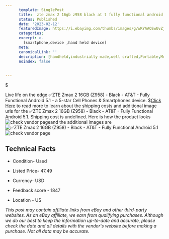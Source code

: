 ```yaml
---
      template: SinglePost
      title:  zte zmax 2 16gb z958 black at t fully functional android 5 1
      status: Published
      date: '2023-02-12'
      featuredImage: https://i.ebayimg.com/thumbs/images/g/wKYAAOSwUvZj0XWi/s-l225.jpg
      categories: 
      excerpt: >-
        [smartphone,device ,hand held device]
      meta:
      canonicalLink: ''
      description: [handheld,industrially made,well crafted,Portable,Mobile,Compact,Convenient,Lightweight,Maneuverable,Man-portable,Miniature,Carriable,Hand-held,Light,Holdable,Transportable,Mobile device,Pocket-sized,On-the-go,Wireless,Cordless,Compact size,Convenient size, smartphone,device ,hand held device]
      noindex: false
      
        
---
```

$

Live life on the edge ✅ZTE Zmax 2 16GB (Z958) - Black - AT&T - Fully Functional Android 5.1 - a 5-star Cell Phones & Smartphones device.
$[Click Here](https://www.ebay.com/itm/225376584261?hash=item34797dc245%3Ag%3AwKYAAOSwUvZj0XWi&mkevt=1&mkcid=1&mkrid=711-53200-19255-0&campid=%253CePNCampaignId%253E&customid=%253CreferenceId%253E&toolid=10049) to read more to learn about the shipping costs and additional image urls for the ✅ZTE Zmax 2 16GB (Z958) - Black - AT&T - Fully Functional Android 5.1. Shipping cost is undefined. Here is how the product looks ![check vendor page](https://i.ebayimg.com/thumbs/images/g/wKYAAOSwUvZj0XWi/s-l225.jpg)and the additional images are![✅ZTE Zmax 2 16GB (Z958) - Black - AT&T - Fully Functional Android 5.1](https://i.ebayimg.com/images/g/wKYAAOSwUvZj0XWi/s-l500.jpg)![check vendor page](https://origin-galleryplus.ebayimg.com/ws/web/225376584261_2_0_1/225x225.jpg,https://origin-galleryplus.ebayimg.com/ws/web/225376584261_3_0_1/225x225.jpg,https://origin-galleryplus.ebayimg.com/ws/web/225376584261_4_0_1/225x225.jpg)



 ## Technical Facts 



     
      

 - Condition- Used 


      

 - Listed Price- 47.49 


      

 - Currency- USD 


      

 - Feedback score - 1847 


      

 - Location - US 


      
      

 *_This post may contain affiliate links from eBay and other third-party websites. As an eBay affiliate, we earn from qualifying purchases. Although we do our best to keep the information up-to-date and accurate, please check the date and all details with the vendor's website before making a purchase. Not all data may be accurate._*






